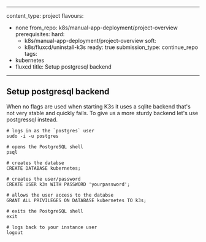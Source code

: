 
---
content_type: project
flavours:
- none
from_repo: k8s/manual-app-deployment/project-overview
prerequisites:
  hard:
  - k8s/manual-app-deployment/project-overview
  soft:
  - k8s/fluxcd/uninstall-k3s
ready: true
submission_type: continue_repo
tags:
- kubernetes
- fluxcd
title: Setup postgresql backend

---

## Setup postgresql backend

When no flags are used when starting K3s it uses a sqlite backend that's not very stable and quickly fails. To give us a more sturdy backend let's use postgressql instead.

```
# logs in as the `postgres` user
sudo -i -u postgres

# opens the PostgreSQL shell
psql

# creates the databse
CREATE DATABASE kubernetes;

# creates the user/password
CREATE USER k3s WITH PASSWORD 'yourpassword';

# allows the user access to the databse
GRANT ALL PRIVILEGES ON DATABASE kubernetes TO k3s;

# exits the PostgreSQL shell
exit

# logs back to your instance user
logout
```